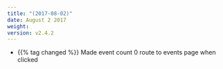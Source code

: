 ```yaml
---
title: "(2017-08-02)"
date: August 2 2017
weight:
version: v2.4.2
---
```

- {{% tag changed %}} Made event count 0 route to events page when clicked
